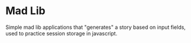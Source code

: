 # Mad Lib

Simple mad lib applications that "generates" a story based on input fields, used to practice session storage in javascript.
